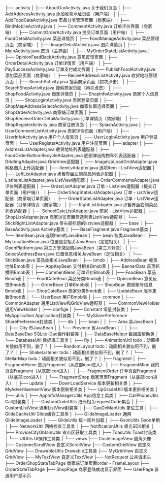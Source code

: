 ├── activity
│   ├── AboutOurActivity.java                                           关于我们页面
│   ├── AddAddressActivity.java                                         添加收获地址页面（用户端）
│   ├── AddFoodCateActivity.java                                        菜品分类管理页面（商家端）
│   ├── BindMobileActivity.java
│   ├── CommentActivity.java                                            订单评价界面（商家端）
│   ├── CommitOrderActivity.java                                        提交订单页面（用户端）
│   ├── FoodDetailActivity.java                                         菜品详情页
│   ├── FoodManageActivity.java                                         菜品管理页面（商家端）
│   ├── ImageDetailActivity.java                                        图片详情页
│   ├── MainActivity.java                                               首页（主界面）
│   ├── MyOrderStateListActivity.java
│   ├── OpinionFeedBackActivity.java                                    意见反馈页面
│   ├── OrderDetailActivity.java                                        订单详情页（用户端）
│   ├── PaySuccessActivity.java                                         订单支付成功界面
│   ├── PublishFoodActivity.java                                        添加菜品页面（商家端）
│   ├── ReciveAddressListActivity.java                                  收货地址管理页面
│   ├── SearchActivity.java                                             搜索商家页面（初次点击）
│   ├── SearchShopActivity.java                                         搜索商家页面（再次点击）
│   ├── ShopFoodActivity.java                                           商家详情页
│   ├── ShopInfoActivity.java                                           商家个人信息页
│   ├── ShopLoginActivity.java                                          商家登录页面
│   ├── ShopMapAddressSelectActivity.java                               商家位置选择页面
│   ├── ShopOrderActivity.java                                          商家端订单页面
│   ├── ShopReceiveOrderDetailActivity.java                             订单详情页（商家端）
│   ├── ShopRegisterActivity.java                                       商家注册页面
│   ├── SplashActivity.java
│   ├── UserCommentListActivity.java                                    商家评价页面（用户端）
│   ├── UserInfoActivity.java                                           用户个人信息页
│   ├── UserLoginActivity.java                                          用户登录页面
│   └── UserRegisterActivity.java                                       用户注册页面
│
├── adapter
│   ├── AddressListAdapter.java                                         收货地址列表适配器
│   ├── FoodOrderBottomRecycleAdapter.java                              底部弹出购物车列表适配器
│   ├── GridImgAdapter.java                                             GridView适配器
│   ├── ImageUpLoadGridAdapter.java                                     网格图片上传适配器
│   ├── ItemLvAdapter.java                                              选项Item - ListView适配器
│   ├── LeftListAdapter.java                                            点餐界面左侧菜品列表适配器
│   ├── ListItemListAdapter.java                                        ListView适配器
│   ├── OrderCommentsAdapter.java                                       评价列表适配器
│   ├── OrderListAdapter.java                                           订单 - ListView适配器（提交订单页面（用户端））
│   ├── OrderShopStateListAdapter.java                                  订单 - ListView适配器（商家端订单页面）
│   ├── OrderStateListAdapter.java                                      订单 - ListView适配器（订单详情页（商家端））
│   ├── RightListAdapter.java                                           点餐界面右侧菜品列表适配器
│   ├── SchoolCateListAdapter.java                                      商家 - ListView适配器
│   ├── ShopListAdapter.java                                            商家浏览页面筛选列表ListView适配器
│   └── StickRightListAdapter.java                                      带头部标题的listview适配器
│
├── base
│   ├── BaseActivity.java                                               Activity基类
│   ├── BaseFragment.java                                               Fragment基类
│   └── ItemBean.java                                                   选项Item的JavaBean
│
├── bean                                                                各类JavaBean
│   ├── MyLocationBean.java                                             位置信息相关JavaBean（定位相关）
│   ├── OpenPlatform.java                                               第三方登录回调JavaBean（第三方登录）
│   ├── SelectAddressBean.java                                          位置信息相关JavaBean（定位相关）
│   └── StickBean.java                                                  菜品类相关JavaBean
│
├── bmob
│   ├── AddressBean                                                     收货地址Bmob表
│   ├── AppKeyBean                                                      支付相关Bmob表
│   ├── BannerData                                                      首页轮播图Bmob表
│   ├── CommentBean                                                     订单评价Bmob表
│   ├── FoodBean                                                        菜品Bmob表
│   ├── FoodCateBean                                                    菜品分类Bmob表
│   ├── OpinionBean                                                     意见反馈Bmob表
│   ├── OrderBean                                                       订单Bmob表
│   ├── ShopBean                                                        商家账号信息Bmob表
│   ├── ShopCateBean                                                    商家分类Bmob表
│   ├── UpdateBean                                                      版本更新Bmob表
│   └── UserBean                                                        用户Bmob表
│
├── common
│   ├── CommonAdapter                                                   通用ListView和GridView适配器
│   └── CommonViewHolder                                                通用ViewHolder
│
├── confige
│   ├── Constant                                                        常量封装类
│   ├── MyApplication                                                   Application封装类
│   └── MySharePreference                                               SharePreference封装类
│
├── db
│   ├── bean
│   │   ├── Area                                                        县JavaBean
│   │   ├── City                                                        市JavaBean
│   │   └── Province                                                    省JavaBean
│   │
│   ├── DataBaseDao                                                     SQLite-Dao操作封装类
│   ├── DataBaseHelper                                                  数据库帮助类
│   └── DatabaseUtil                                                    数据库工具类
│
├── fly
│   ├── AnimationUtil                                                   todo：动画相关貌似用不到，删了？
│   ├── RandomLayout                                                    todo：动画相关貌似用不到，删了？
│   ├── ShakeListener                                                   todo：动画相关貌似用不到，删了？
│   └── StellarMap                                                      todo：动画相关貌似用不到，删了？
│
├── fragment
│   ├── FragmentHome                                                    首页Fragment（从底部icon进入）
│   ├── FragmentMine                                                    我的页面Fragment（从底部icon进入）
│   ├── FragmentOrder                                                   订单页面Fragment（从底部icon进入）
│   └── FragmentShop                                                    商家页面Fragment（从底部icon进入）
│
├── update
│   ├── DownLoadService                                                 版本更新相关类
│   ├── MyAdvertisementView                                             版本更新相关类
│   └── UpGradeUtil                                                     版本更新相关类
│
├── utils
│   ├── AppInfoManagerUtils                                             App信息工具类
│   ├── CallPhoneUtils                                                  Call封装类
│   ├── CustomCodeUtils                                                 扫码相关requestCode集合
│   ├── CustomListView                                                  通用ListView封装类
│   ├── GaoDeMapUtils                                                   定位工具
│   ├── GlideCacheUtil                                                  Glide缓存工具类
│   ├── GlideImageLoader                                                通用GlideImageLoader
│   ├── GlideUtils                                                      统一图片加载
│   ├── GsonUtils                                                       Gson单例
│   ├── NetworkUtil                                                     网络检查工具类
│   ├── NotificationUtils                                               极光SDK相关
│   ├── ProviceCityObtainUtils                                          省市区获取工具类
│   ├── ToasUtils                                                       Toast封装类
│   └── UIUtils                                                         UI操作工具类
│
└── views
    ├── CircleImageView                                                 圆角头像
    ├── CustomeScrollView                                               自定义ScrollView 
    ├── CustomGridView                                                  自定义GridView
    ├── DrawableUtils                                                   Drawable工具类
    ├── MyGridView                                                      自定义GridView
    ├── MyTextView                                                      自定义TextView
    ├── NetRequest                                                      公共请求头
    ├── OrderShopStateTabPage                                           商家端订单页面order - FrameLayout
    ├── OrderStateTabPage
    ├── ShopPage                                                        商家登陆成功显示界面
    └── UserPage                                                        普通用户显示页




